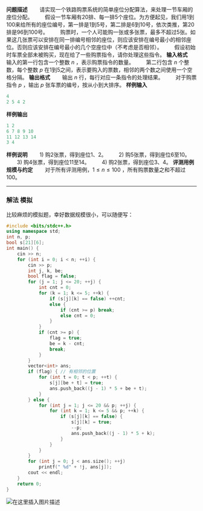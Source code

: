 **问题描述**
　　请实现一个铁路购票系统的简单座位分配算法，来处理一节车厢的座位分配。
　　假设一节车厢有20排、每一排5个座位。为方便起见，我们用1到100来给所有的座位编号，第一排是1到5号，第二排是6到10号，依次类推，第20排是96到100号。
　　购票时，一个人可能购一张或多张票，最多不超过5张。如果这几张票可以安排在同一排编号相邻的座位，则应该安排在编号最小的相邻座位。否则应该安排在编号最小的几个空座位中（不考虑是否相邻）。
　　假设初始时车票全部未被购买，现在给了一些购票指令，请你处理这些指令。
**输入格式**
　　输入的第一行包含一个整数 $n$ ，表示购票指令的数量。
　　第二行包含 $n$ 个整数，每个整数 $p$ 在1到5之间，表示要购入的票数，相邻的两个数之间使用一个空格分隔。
**输出格式**
　　输出 $n$ 行，每行对应一条指令的处理结果。
　　对于购票指令 $p$ ，输出 $p$ 张车票的编号，按从小到大排序。
**样例输入**

```cpp
4
2 5 4 2
```

**样例输出**

```cpp
1 2
6 7 8 9 10
11 12 13 14
3 4
```

**样例说明**
　　1) 购2张票，得到座位1、2。
　　2) 购5张票，得到座位6至10。
　　3) 购4张票，得到座位11至14。
　　4) 购2张票，得到座位3、4。
**评测用例规模与约定**
　　对于所有评测用例，$1 ≤ n ≤ 100$ ，所有购票数量之和不超过100。

---
### 解法 模拟
比较麻烦的模拟题，幸好数据规模很小，可以随便写：
```cpp
#include <bits/stdc++.h>
using namespace std;
int n, p;
bool s[21][6];
int main() {
	cin >> n;
	for (int i = 0; i < n; ++i) {
		cin >> p;
		int j, k, be;
		bool flag = false;
		for (j = 1; j <= 20; ++j) {
			int cnt = 0;
			for (k = 1; k <= 5; ++k) {
				if (s[j][k] == false) ++cnt;
				else {
					if (cnt >= p) break;
					else cnt = 0;	
				}
			}
			if (cnt >= p) {
				flag = true;
				be = k - cnt;
				break;
			}
		}
		vector<int> ans;
		if (flag) { // 有相邻的位置
			for (int t = 0; t < p; ++t) {
				s[j][be + t] = true;
				ans.push_back((j - 1) * 5 + be + t);	
			}
		} else {
			for (int j = 1; j <= 20 && p; ++j) {
				for (int k = 1; k <= 5 && p; ++k) {
					if (s[j][k] == false) {
						s[j][k] = true;
						--p;
						ans.push_back((j - 1) * 5 + k);
					}
				}
			}
		}
		for (int j = 0; j < ans.size(); ++j)
			printf(" %d" + !j, ans[j]);
		cout << endl;
	}
	return 0;
}
```
![在这里插入图片描述](https://img-blog.csdnimg.cn/3387724488ff4e3fb31d2aca2c7fcbdf.png)

